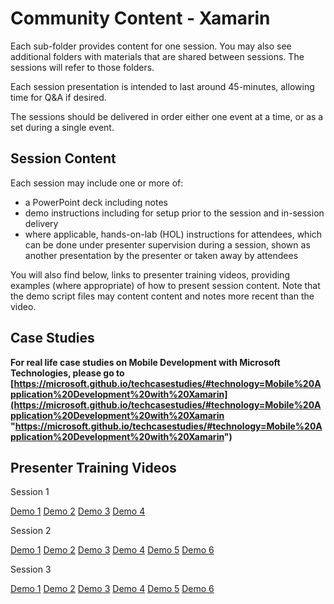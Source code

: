 # Community Content - Xamarin # 

Each sub-folder provides content for one session.  You may also see additional folders with materials that are shared between sessions.  The sessions will refer to those folders.

Each session presentation is intended to last around 45-minutes, allowing time for Q&A if desired.

The sessions should be delivered in order either one event at a time, or as a set during a single event.

## Session Content ##

Each session may include one or more of:
- a PowerPoint deck including notes
- demo instructions including for setup prior to the session and in-session delivery
- where applicable, hands-on-lab (HOL) instructions for attendees, which can be done under presenter supervision during a session, shown as another presentation by the presenter or taken away by attendees

You will also find below, links to presenter training videos, providing examples (where appropriate) of how to present session content. Note that the demo script files may content content and notes more recent than the video.  

## Case Studies ##


**For real life case studies on Mobile Development with Microsoft Technologies, please go to [https://microsoft.github.io/techcasestudies/#technology=Mobile%20Application%20Development%20with%20Xamarin](https://microsoft.github.io/techcasestudies/#technology=Mobile%20Application%20Development%20with%20Xamarin "https://microsoft.github.io/techcasestudies/#technology=Mobile%20Application%20Development%20with%20Xamarin")**

## Presenter Training Videos ##

Session 1

[Demo 1](https://channel9.msdn.com/Blogs/MVP-VisualStudio-Dev/Community-Content-Presenter-Training-Xamarin-Session-1-Demo-1) [Demo 2](https://channel9.msdn.com/Blogs/MVP-VisualStudio-Dev/Community-Content-Presenter-Training-Xamarin-Session-1-Demo-2) [Demo 3](https://channel9.msdn.com/Blogs/MVP-VisualStudio-Dev/Community-Content-Presenter-Training-Xamarin-Session-1-Demo-3) [Demo 4](https://channel9.msdn.com/Blogs/MVP-VisualStudio-Dev/Community-Content-Presenter-Training-Xamarin-Session-1-Demo-4)

Session 2

[Demo 1](https://channel9.msdn.com/Blogs/MVP-VisualStudio-Dev/Community-Content-Presenter-Training-Xamarin-Session-2-Demo-1) [Demo 2](https://channel9.msdn.com/Blogs/MVP-VisualStudio-Dev/Community-Content-Presenter-Training-Xamarin-Session-2-Demo-2) [Demo 3](https://channel9.msdn.com/Blogs/MVP-VisualStudio-Dev/Community-Content-Presenter-Training-Xamarin-Session-2-Demo-3) [Demo 4](https://channel9.msdn.com/Blogs/MVP-VisualStudio-Dev/Community-Content-Presenter-Training-Xamarin-Session-2-Demo-4) [Demo 5](https://channel9.msdn.com/Blogs/MVP-VisualStudio-Dev/Community-Content-Presenter-Training-Xamarin-Session-2-Demo-5) [Demo 6](https://channel9.msdn.com/Blogs/MVP-VisualStudio-Dev/Community-Content-Presenter-Training-Xamarin-Session-2-Demo-6)

Session 3

[Demo 1](https://channel9.msdn.com/Blogs/MVP-VisualStudio-Dev/Community-Content-Presenter-Training-Xamarin-Session-3-Demo-1) [Demo 2](https://channel9.msdn.com/Blogs/MVP-VisualStudio-Dev/Community-Content-Presenter-Training-Xamarin-Session-3-Demo-2) [Demo 3](https://channel9.msdn.com/Blogs/MVP-VisualStudio-Dev/Community-Content-Presenter-Training-Xamarin-Session-3-Demo-3) [Demo 4](https://channel9.msdn.com/Blogs/MVP-VisualStudio-Dev/Community-Content-Presenter-Training-Xamarin-Session-3-Demo-4) [Demo 5](https://channel9.msdn.com/Blogs/MVP-VisualStudio-Dev/Community-Content-Presenter-Training-Xamarin-Session-3-Demo-5) [Demo 6](https://channel9.msdn.com/Blogs/MVP-VisualStudio-Dev/Community-Content-Presenter-Training-Xamarin-Session-3-Demo-6)





